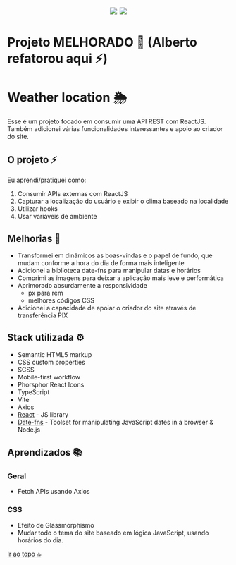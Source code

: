 <h1 align="center">
  <img src="https://img.shields.io/badge/status-completed-brightgreen" />
  <img src="https://img.shields.io/github/languages/count/allbertuu/weather-location" />
</h1>

# Projeto MELHORADO 🚀 (Alberto refatorou aqui ⚡)
# Weather location 🌦

Esse é um projeto focado em consumir uma API REST com ReactJS.  
Também adicionei várias funcionalidades interessantes e apoio ao criador do site.

## O projeto ⚡

Eu aprendi/pratiquei como:

1. Consumir APIs externas com ReactJS
2. Capturar a localização do usuário e exibir o clima baseado na localidade
3. Utilizar hooks
4. Usar variáveis de ambiente

## Melhorias 🚀
- Transformei em dinâmicos as boas-vindas e o papel de fundo, que mudam conforme a hora do dia de forma mais inteligente
- Adicionei a biblioteca date-fns para manipular datas e horários
- Comprimi as imagens para deixar a aplicação mais leve e performática
- Aprimorado absurdamente a responsividade
  - px para rem
  - melhores códigos CSS
- Adicionei a capacidade de apoiar o criador do site através de transferência PIX

## Stack utilizada ⚙

- Semantic HTML5 markup
- CSS custom properties
- SCSS
- Mobile-first workflow
- Phorsphor React Icons
- TypeScript
- Vite
- Axios
- [React](https://reactjs.org/) - JS library
- [Date-fns](https://date-fns.org/) - Toolset for manipulating JavaScript dates in a browser & Node.js

## Aprendizados 📚
### Geral
- Fetch APIs usando Axios
### CSS
- Efeito de Glassmorphismo
- Mudar todo o tema do site baseado em lógica JavaScript, usando horários do dia.

[Ir ao topo 🔝](#weather-location-)
